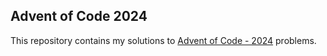 ## Advent of Code 2024
This repository contains my solutions to [Advent of Code - 2024](https://adventofcode.com) problems.
